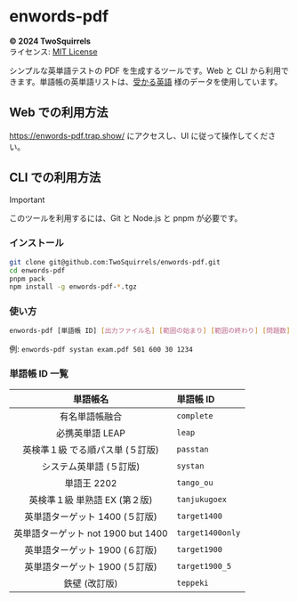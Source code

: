 # enwords-pdf

**© 2024 TwoSquirrels**  
ライセンス: [MIT License](LICENSE)

シンプルな英単語テストの PDF を生成するツールです。Web と CLI から利用できます。単語帳の英単語リストは、[受かる英語](https://ukaru-eigo.com/) 様のデータを使用しています。

## Web での利用方法

<https://enwords-pdf.trap.show/> にアクセスし、UI に従って操作してください。

## CLI での利用方法

> [!IMPORTANT]
> このツールを利用するには、Git と Node.js と pnpm が必要です。

### インストール

```bash
git clone git@github.com:TwoSquirrels/enwords-pdf.git
cd enwords-pdf
pnpm pack
npm install -g enwords-pdf-*.tgz
```

### 使い方

```bash
enwords-pdf [単語帳 ID] [出力ファイル名] [範囲の始まり] [範囲の終わり] [問題数] [シード値]
```

例: `enwords-pdf systan exam.pdf 501 600 30 1234`

### 単語帳 ID 一覧

|              単語帳名              | 単語帳 ID        |
| :--------------------------------: | :--------------- |
|           有名単語帳融合           | `complete`       |
|          必携英単語 LEAP           | `leap`           |
|  英検準１級 でる順パス単 (５訂版)  | `passtan`        |
|      システム英単語 (５訂版)       | `systan`         |
|            単語王 2202             | `tango_ou`       |
|   英検準１級 単熟語 EX (第２版)    | `tanjukugoex`    |
|   英単語ターゲット 1400 (５訂版)   | `target1400`     |
| 英単語ターゲット not 1900 but 1400 | `target1400only` |
|   英単語ターゲット 1900 (６訂版)   | `target1900`     |
|   英単語ターゲット 1900 (５訂版)   | `target1900_5`   |
|           鉄壁 (改訂版)            | `teppeki`        |
